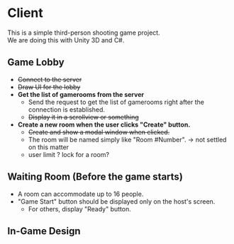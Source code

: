 # Client
This is a simple third-person shooting game project.  
We are doing this with Unity 3D and C#.  

## Game Lobby
- ~~Connect to the server~~
- ~~Draw UI for the lobby~~
- **Get the list of gamerooms from the server**
    - Send the request to get the list of gamerooms right after the connection is established.
    - ~~Display it in a scrollview or something~~
- **Create a new room when the user clicks "Create" button.**
    - ~~Create and show a modal window when clicked.~~
    - The room will be named simply like "Room #Number". -> not settled on this matter
    - user limit ? lock for a room?

## Waiting Room (Before the game starts)
- A room can accommodate up to 16 people.
- "Game Start" button should be displayed only on the host's screen.
    - For others, display "Ready" button.

## In-Game Design
